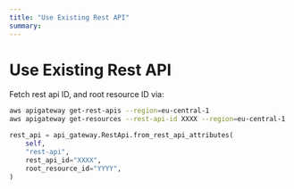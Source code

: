 ```yaml
---
title: "Use Existing Rest API"
summary:
---
```


Use Existing Rest API
===

Fetch rest api ID, and root resource ID via:

```bash
aws apigateway get-rest-apis --region=eu-central-1
aws apigateway get-resources --rest-api-id XXXX --region=eu-central-1
```

```python
rest_api = api_gateway.RestApi.from_rest_api_attributes(
    self,
    "rest-api",
    rest_api_id="XXXX",
    root_resource_id="YYYY",
)
```
